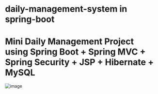 # daily-management-system in spring-boot

# Mini Daily Management Project using Spring Boot + Spring MVC + Spring Security + JSP + Hibernate + MySQL
![image](https://user-images.githubusercontent.com/90045606/160540870-deacbcec-957a-41ff-9d8c-d6ad6507ee88.png)
